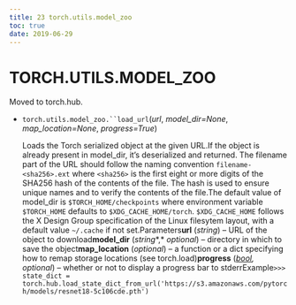 ```yaml
---
title: 23 torch.utils.model_zoo
toc: true
date: 2019-06-29
---
```

# TORCH.UTILS.MODEL_ZOO

Moved to torch.hub.



- `torch.utils.model_zoo.``load_url`(*url*, *model_dir=None*, *map_location=None*, *progress=True*)

  Loads the Torch serialized object at the given URL.If the object is already present in model_dir, it’s deserialized and returned. The filename part of the URL should follow the naming convention `filename-<sha256>.ext` where `<sha256>` is the first eight or more digits of the SHA256 hash of the contents of the file. The hash is used to ensure unique names and to verify the contents of the file.The default value of model_dir is `$TORCH_HOME/checkpoints` where environment variable `$TORCH_HOME` defaults to `$XDG_CACHE_HOME/torch`. `$XDG_CACHE_HOME` follows the X Design Group specification of the Linux filesytem layout, with a default value `~/.cache` if not set.Parameters**url** (*string*) – URL of the object to download**model_dir** (*string**,* *optional*) – directory in which to save the object**map_location** (*optional*) – a function or a dict specifying how to remap storage locations (see torch.load)**progress** ([*bool*](https://docs.python.org/3/library/functions.html#bool)*,* *optional*) – whether or not to display a progress bar to stderrExample`>>> state_dict = torch.hub.load_state_dict_from_url('https://s3.amazonaws.com/pytorch/models/resnet18-5c106cde.pth')`
